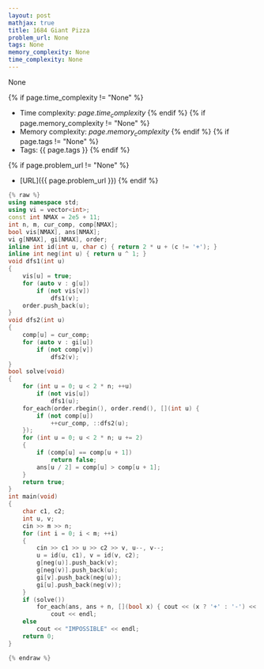 ```yaml
---
layout: post
mathjax: true
title: 1684 Giant Pizza
problem_url: None
tags: None
memory_complexity: None
time_complexity: None
---
```


None


{% if page.time_complexity != "None" %}
- Time complexity: ${{ page.time_complexity }}$
{% endif %}
{% if page.memory_complexity != "None" %}
- Memory complexity: ${{ page.memory_complexity }}$
{% endif %}
{% if page.tags != "None" %}
- Tags: {{ page.tags }}
{% endif %}

{% if page.problem_url != "None" %}
- [URL]({{ page.problem_url }})
{% endif %}

```cpp
{% raw %}
using namespace std;
using vi = vector<int>;
const int NMAX = 2e5 + 11;
int n, m, cur_comp, comp[NMAX];
bool vis[NMAX], ans[NMAX];
vi g[NMAX], gi[NMAX], order;
inline int id(int u, char c) { return 2 * u + (c != '+'); }
inline int neg(int u) { return u ^ 1; }
void dfs1(int u)
{
    vis[u] = true;
    for (auto v : g[u])
        if (not vis[v])
            dfs1(v);
    order.push_back(u);
}
void dfs2(int u)
{
    comp[u] = cur_comp;
    for (auto v : gi[u])
        if (not comp[v])
            dfs2(v);
}
bool solve(void)
{
    for (int u = 0; u < 2 * n; ++u)
        if (not vis[u])
            dfs1(u);
    for_each(order.rbegin(), order.rend(), [](int u) {
        if (not comp[u])
            ++cur_comp, ::dfs2(u);
    });
    for (int u = 0; u < 2 * n; u += 2)
    {
        if (comp[u] == comp[u + 1])
            return false;
        ans[u / 2] = comp[u] > comp[u + 1];
    }
    return true;
}
int main(void)
{
    char c1, c2;
    int u, v;
    cin >> m >> n;
    for (int i = 0; i < m; ++i)
    {
        cin >> c1 >> u >> c2 >> v, u--, v--;
        u = id(u, c1), v = id(v, c2);
        g[neg(u)].push_back(v);
        g[neg(v)].push_back(u);
        gi[v].push_back(neg(u));
        gi[u].push_back(neg(v));
    }
    if (solve())
        for_each(ans, ans + n, [](bool x) { cout << (x ? '+' : '-') << " "; }),
            cout << endl;
    else
        cout << "IMPOSSIBLE" << endl;
    return 0;
}

{% endraw %}
```